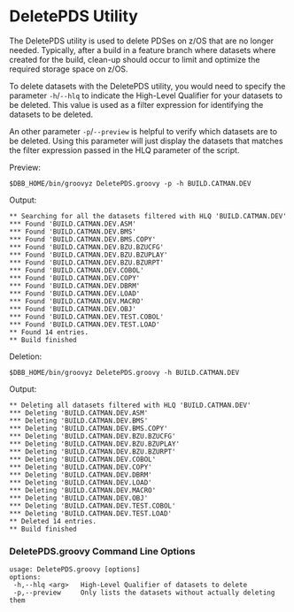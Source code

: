 # DeletePDS Utility

The DeletePDS utility is used to delete PDSes on z/OS that are no longer needed.
Typically, after a build in a feature branch where datasets where created for the build, clean-up should occur to limit and optimize the required storage space on z/OS.

To delete datasets with the DeletePDS utility, you would need to specify the parameter `-h`/`--hlq` to indicate the High-Level Qualifier for your datasets to be deleted. This value is used as a filter expression for identifying the datasets to be deleted.

An other parameter `-p`/`--preview` is helpful to verify which datasets are to be deleted. Using this parameter will just display the datasets that matches the filter expression passed in the HLQ parameter of the script.


Preview:
``` 
$DBB_HOME/bin/groovyz DeletePDS.groovy -p -h BUILD.CATMAN.DEV
```
Output:
```
** Searching for all the datasets filtered with HLQ 'BUILD.CATMAN.DEV'
*** Found 'BUILD.CATMAN.DEV.ASM'
*** Found 'BUILD.CATMAN.DEV.BMS'
*** Found 'BUILD.CATMAN.DEV.BMS.COPY'
*** Found 'BUILD.CATMAN.DEV.BZU.BZUCFG'
*** Found 'BUILD.CATMAN.DEV.BZU.BZUPLAY'
*** Found 'BUILD.CATMAN.DEV.BZU.BZURPT'
*** Found 'BUILD.CATMAN.DEV.COBOL'
*** Found 'BUILD.CATMAN.DEV.COPY'
*** Found 'BUILD.CATMAN.DEV.DBRM'
*** Found 'BUILD.CATMAN.DEV.LOAD'
*** Found 'BUILD.CATMAN.DEV.MACRO'
*** Found 'BUILD.CATMAN.DEV.OBJ'
*** Found 'BUILD.CATMAN.DEV.TEST.COBOL'
*** Found 'BUILD.CATMAN.DEV.TEST.LOAD'
** Found 14 entries.
** Build finished
```

Deletion:
``` 
$DBB_HOME/bin/groovyz DeletePDS.groovy -h BUILD.CATMAN.DEV
```
Output:
```
** Deleting all datasets filtered with HLQ 'BUILD.CATMAN.DEV'
*** Deleting 'BUILD.CATMAN.DEV.ASM'
*** Deleting 'BUILD.CATMAN.DEV.BMS'
*** Deleting 'BUILD.CATMAN.DEV.BMS.COPY'
*** Deleting 'BUILD.CATMAN.DEV.BZU.BZUCFG'
*** Deleting 'BUILD.CATMAN.DEV.BZU.BZUPLAY'
*** Deleting 'BUILD.CATMAN.DEV.BZU.BZURPT'
*** Deleting 'BUILD.CATMAN.DEV.COBOL'
*** Deleting 'BUILD.CATMAN.DEV.COPY'
*** Deleting 'BUILD.CATMAN.DEV.DBRM'
*** Deleting 'BUILD.CATMAN.DEV.LOAD'
*** Deleting 'BUILD.CATMAN.DEV.MACRO'
*** Deleting 'BUILD.CATMAN.DEV.OBJ'
*** Deleting 'BUILD.CATMAN.DEV.TEST.COBOL'
*** Deleting 'BUILD.CATMAN.DEV.TEST.LOAD'
** Deleted 14 entries.
** Build finished
```



### DeletePDS.groovy Command Line Options
```
usage: DeletePDS.groovy [options]
options:
 -h,--hlq <arg>   High-Level Qualifier of datasets to delete
 -p,--preview     Only lists the datasets without actually deleting them
```
